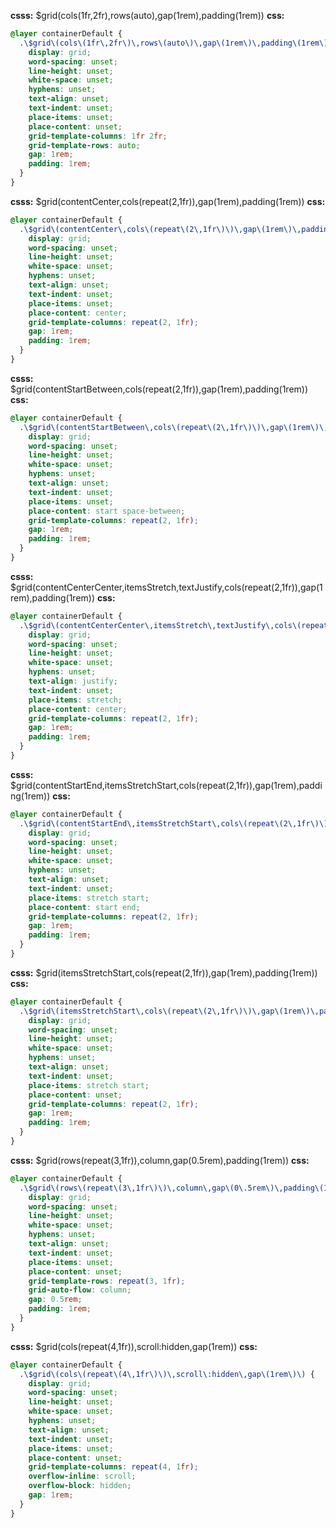 **csss:** $grid(cols(1fr,2fr),rows(auto),gap(1rem),padding(1rem))
**css:**
```css
@layer containerDefault {
  .\$grid\(cols\(1fr\,2fr\)\,rows\(auto\)\,gap\(1rem\)\,padding\(1rem\)\) {
    display: grid;
    word-spacing: unset;
    line-height: unset;
    white-space: unset;
    hyphens: unset;
    text-align: unset;
    text-indent: unset;
    place-items: unset;
    place-content: unset;
    grid-template-columns: 1fr 2fr;
    grid-template-rows: auto;
    gap: 1rem;
    padding: 1rem;
  }
}
```

**csss:** $grid(contentCenter,cols(repeat(2,1fr)),gap(1rem),padding(1rem))
**css:**
```css
@layer containerDefault {
  .\$grid\(contentCenter\,cols\(repeat\(2\,1fr\)\)\,gap\(1rem\)\,padding\(1rem\)\) {
    display: grid;
    word-spacing: unset;
    line-height: unset;
    white-space: unset;
    hyphens: unset;
    text-align: unset;
    text-indent: unset;
    place-items: unset;
    place-content: center;
    grid-template-columns: repeat(2, 1fr);
    gap: 1rem;
    padding: 1rem;
  }
}
```

**csss:** $grid(contentStartBetween,cols(repeat(2,1fr)),gap(1rem),padding(1rem))
**css:**
```css
@layer containerDefault {
  .\$grid\(contentStartBetween\,cols\(repeat\(2\,1fr\)\)\,gap\(1rem\)\,padding\(1rem\)\) {
    display: grid;
    word-spacing: unset;
    line-height: unset;
    white-space: unset;
    hyphens: unset;
    text-align: unset;
    text-indent: unset;
    place-items: unset;
    place-content: start space-between;
    grid-template-columns: repeat(2, 1fr);
    gap: 1rem;
    padding: 1rem;
  }
}
```

**csss:** $grid(contentCenterCenter,itemsStretch,textJustify,cols(repeat(2,1fr)),gap(1rem),padding(1rem))
**css:**
```css
@layer containerDefault {
  .\$grid\(contentCenterCenter\,itemsStretch\,textJustify\,cols\(repeat\(2\,1fr\)\)\,gap\(1rem\)\,padding\(1rem\)\) {
    display: grid;
    word-spacing: unset;
    line-height: unset;
    white-space: unset;
    hyphens: unset;
    text-align: justify;
    text-indent: unset;
    place-items: stretch;
    place-content: center;
    grid-template-columns: repeat(2, 1fr);
    gap: 1rem;
    padding: 1rem;
  }
}
```

**csss:** $grid(contentStartEnd,itemsStretchStart,cols(repeat(2,1fr)),gap(1rem),padding(1rem))
**css:**
```css
@layer containerDefault {
  .\$grid\(contentStartEnd\,itemsStretchStart\,cols\(repeat\(2\,1fr\)\)\,gap\(1rem\)\,padding\(1rem\)\) {
    display: grid;
    word-spacing: unset;
    line-height: unset;
    white-space: unset;
    hyphens: unset;
    text-align: unset;
    text-indent: unset;
    place-items: stretch start;
    place-content: start end;
    grid-template-columns: repeat(2, 1fr);
    gap: 1rem;
    padding: 1rem;
  }
}
```

**csss:** $grid(itemsStretchStart,cols(repeat(2,1fr)),gap(1rem),padding(1rem))
**css:**
```css
@layer containerDefault {
  .\$grid\(itemsStretchStart\,cols\(repeat\(2\,1fr\)\)\,gap\(1rem\)\,padding\(1rem\)\) {
    display: grid;
    word-spacing: unset;
    line-height: unset;
    white-space: unset;
    hyphens: unset;
    text-align: unset;
    text-indent: unset;
    place-items: stretch start;
    place-content: unset;
    grid-template-columns: repeat(2, 1fr);
    gap: 1rem;
    padding: 1rem;
  }
}
```

**csss:** $grid(rows(repeat(3,1fr)),column,gap(0.5rem),padding(1rem))
**css:**
```css
@layer containerDefault {
  .\$grid\(rows\(repeat\(3\,1fr\)\)\,column\,gap\(0\.5rem\)\,padding\(1rem\)\) {
    display: grid;
    word-spacing: unset;
    line-height: unset;
    white-space: unset;
    hyphens: unset;
    text-align: unset;
    text-indent: unset;
    place-items: unset;
    place-content: unset;
    grid-template-rows: repeat(3, 1fr);
    grid-auto-flow: column;
    gap: 0.5rem;
    padding: 1rem;
  }
}
```

**csss:** $grid(cols(repeat(4,1fr)),scroll:hidden,gap(1rem))
**css:**
```css
@layer containerDefault {
  .\$grid\(cols\(repeat\(4\,1fr\)\)\,scroll\:hidden\,gap\(1rem\)\) {
    display: grid;
    word-spacing: unset;
    line-height: unset;
    white-space: unset;
    hyphens: unset;
    text-align: unset;
    text-indent: unset;
    place-items: unset;
    place-content: unset;
    grid-template-columns: repeat(4, 1fr);
    overflow-inline: scroll;
    overflow-block: hidden;
    gap: 1rem;
  }
}
```